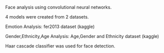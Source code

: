 Face analysis using convolutional neural networks.


4 models were created from 2 datasets.

Emotion Analysis:  fer2013 dataset (kaggle)

Gender,Ethnicity,Age Analysis: Age,Gender and Ethnicity dataset (kaggle)

Haar cascade classifier was used for face detection.


